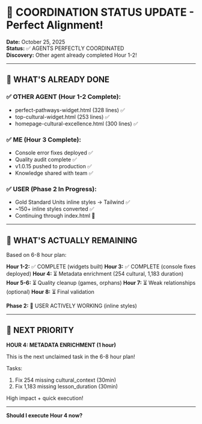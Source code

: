 # 🤝 COORDINATION STATUS UPDATE - Perfect Alignment!

**Date:** October 25, 2025  
**Status:** ✅ AGENTS PERFECTLY COORDINATED  
**Discovery:** Other agent already completed Hour 1-2!  

---

## 🎊 WHAT'S ALREADY DONE

### ✅ OTHER AGENT (Hour 1-2 Complete):
- perfect-pathways-widget.html (328 lines) ✅
- top-cultural-widget.html (253 lines) ✅
- homepage-cultural-excellence.html (300 lines) ✅

### ✅ ME (Hour 3 Complete):
- Console error fixes deployed ✅
- Quality audit complete ✅
- v1.0.15 pushed to production ✅
- Knowledge shared with team ✅

### ✅ USER (Phase 2 In Progress):
- Gold Standard Units inline styles → Tailwind ✅
- ~150+ inline styles converted ✅
- Continuing through index.html 🔄

---

## 🎯 WHAT'S ACTUALLY REMAINING

Based on 6-8 hour plan:

**Hour 1-2:** ✅ COMPLETE (widgets built)
**Hour 3:** ✅ COMPLETE (console fixes deployed)
**Hour 4:** ⏳ Metadata enrichment (254 cultural, 1,183 duration)
**Hour 5-6:** ⏳ Quality cleanup (games, orphans)
**Hour 7:** ⏳ Weak relationships (optional)
**Hour 8:** ⏳ Final validation

**Phase 2:** 🔄 USER ACTIVELY WORKING (inline styles)

---

## 🚀 NEXT PRIORITY

**HOUR 4: METADATA ENRICHMENT (1 hour)**

This is the next unclaimed task in the 6-8 hour plan!

Tasks:
1. Fix 254 missing cultural_context (30min)
2. Fix 1,183 missing lesson_duration (30min)

High impact + quick execution!

---

**Should I execute Hour 4 now?**

